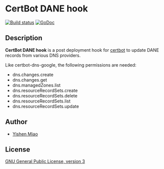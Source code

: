 # CertBot DANE hook

[![Build status](https://github.com/mys721tx/cdh/actions/workflows/go.yml/badge.svg)](https://github.com/mys721tx/cdh/actions/workflows/go.yml)
[![GoDoc](https://godoc.org/github.com/mys721tx/cdh?status.svg)](https://godoc.org/github.com/mys721tx/cdh)

## Description

**CertBot DANE hook** is a post deployment hook for
[certbot](https://github.com/certbot/certbot) to update DANE records from
various DNS providers.

Like certbot-dns-google, the following permissions are needed:

* dns.changes.create
* dns.changes.get
* dns.managedZones.list
* dns.resourceRecordSets.create
* dns.resourceRecordSets.delete
* dns.resourceRecordSets.list
* dns.resourceRecordSets.update

## Author

* [Yishen Miao](https://github.com/mys721tx)

## License

[GNU General Public License, version 3](http://www.gnu.org/licenses/gpl-3.0.html)

